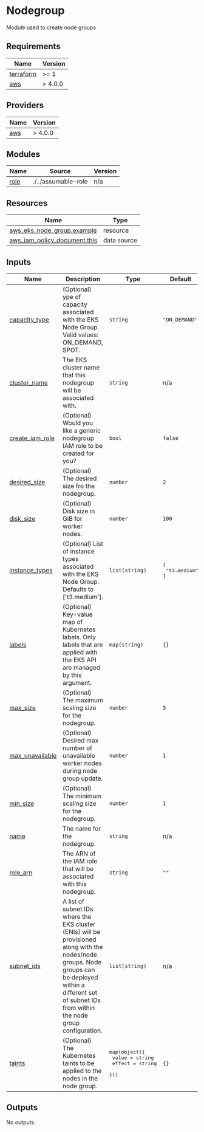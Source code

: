 # Nodegroup

Module used to create node groups

<!-- BEGIN_TF_DOCS -->
## Requirements

| Name | Version |
|------|---------|
| <a name="requirement_terraform"></a> [terraform](#requirement\_terraform) | >= 1 |
| <a name="requirement_aws"></a> [aws](#requirement\_aws) | > 4.0.0 |

## Providers

| Name | Version |
|------|---------|
| <a name="provider_aws"></a> [aws](#provider\_aws) | > 4.0.0 |

## Modules

| Name | Source | Version |
|------|--------|---------|
| <a name="module_role"></a> [role](#module\_role) | ./../assumable-role | n/a |

## Resources

| Name | Type |
|------|------|
| [aws_eks_node_group.example](https://registry.terraform.io/providers/hashicorp/aws/latest/docs/resources/eks_node_group) | resource |
| [aws_iam_policy_document.this](https://registry.terraform.io/providers/hashicorp/aws/latest/docs/data-sources/iam_policy_document) | data source |

## Inputs

| Name | Description | Type | Default | Required |
|------|-------------|------|---------|:--------:|
| <a name="input_capacity_type"></a> [capacity\_type](#input\_capacity\_type) | (Optional) ype of capacity associated with the EKS Node Group. Valid values: ON\_DEMAND, SPOT. | `string` | `"ON_DEMAND"` | no |
| <a name="input_cluster_name"></a> [cluster\_name](#input\_cluster\_name) | The EKS cluster name that this nodegroup will be associated with. | `string` | n/a | yes |
| <a name="input_create_iam_role"></a> [create\_iam\_role](#input\_create\_iam\_role) | (Optional) Would you like a generic nodegroup IAM role to be created for you? | `bool` | `false` | no |
| <a name="input_desired_size"></a> [desired\_size](#input\_desired\_size) | (Optional) The desired size fro the nodegroup. | `number` | `2` | no |
| <a name="input_disk_size"></a> [disk\_size](#input\_disk\_size) | (Optional) Disk size in GiB for worker nodes. | `number` | `100` | no |
| <a name="input_instance_types"></a> [instance\_types](#input\_instance\_types) | (Optional) List of instance types associated with the EKS Node Group. Defaults to ['t3.medium']. | `list(string)` | <pre>[<br>  "t3.medium"<br>]</pre> | no |
| <a name="input_labels"></a> [labels](#input\_labels) | (Optional) Key-value map of Kubernetes labels. Only labels that are applied with the EKS API are managed by this argument. | `map(string)` | `{}` | no |
| <a name="input_max_size"></a> [max\_size](#input\_max\_size) | (Optional) The maximum scaling size for the nodegroup. | `number` | `5` | no |
| <a name="input_max_unavailable"></a> [max\_unavailable](#input\_max\_unavailable) | (Optional) Desired max number of unavailable worker nodes during node group update. | `number` | `1` | no |
| <a name="input_min_size"></a> [min\_size](#input\_min\_size) | (Optional) The minimum scaling size for the nodegroup. | `number` | `1` | no |
| <a name="input_name"></a> [name](#input\_name) | The name for the nodegroup. | `string` | n/a | yes |
| <a name="input_role_arn"></a> [role\_arn](#input\_role\_arn) | The ARN of the IAM role that will be associated with this nodegroup. | `string` | `""` | no |
| <a name="input_subnet_ids"></a> [subnet\_ids](#input\_subnet\_ids) | A list of subnet IDs where the EKS cluster (ENIs) will be provisioned along with the nodes/node groups. Node groups can be deployed within a different set of subnet IDs from within the node group configuration. | `list(string)` | n/a | yes |
| <a name="input_taints"></a> [taints](#input\_taints) | (Optional) The Kubernetes taints to be applied to the nodes in the node group. | <pre>map(object({<br>    value  = string<br>    effect = string<br>  }))</pre> | `{}` | no |

## Outputs

No outputs.
<!-- END_TF_DOCS -->